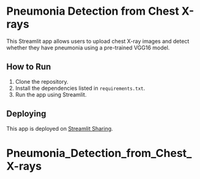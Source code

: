 # Pneumonia Detection from Chest X-rays

This Streamlit app allows users to upload chest X-ray images and detect whether they have pneumonia using a pre-trained VGG16 model.

## How to Run

1. Clone the repository.
2. Install the dependencies listed in `requirements.txt`.
3. Run the app using Streamlit.

## Deploying

This app is deployed on [Streamlit Sharing](https://streamlit.io/sharing).
# Pneumonia_Detection_from_Chest_X-rays
